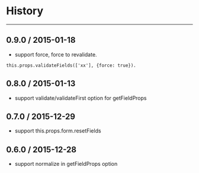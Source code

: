 # History
----

## 0.9.0 / 2015-01-18

- support force, force to revalidate.

```
this.props.validateFields(['xx'], {force: true}).
```

## 0.8.0 / 2015-01-13

- support validate/validateFirst option for getFieldProps 

## 0.7.0 / 2015-12-29

- support this.props.form.resetFields

## 0.6.0 / 2015-12-28

- support normalize in getFieldProps option